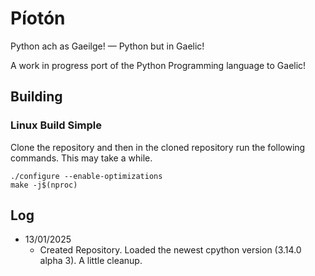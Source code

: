 # Píotón

Python ach as Gaeilge! — Python but in Gaelic!

A work in progress port of the Python Programming language to Gaelic!

## Building
### Linux Build Simple

Clone the repository and then in the cloned repository run the following commands. This may take a while.

````commandline
./configure --enable-optimizations
make -j$(nproc)
````
## Log

* 13/01/2025
    * Created Repository. Loaded the newest cpython version (3.14.0 alpha 3). A little cleanup.
